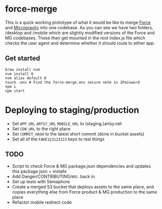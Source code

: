 # force-merge

This is a quick working prototype of what it would be like to merge [Force](https://github.com/artsy/force) and [Microgravity](https://github.com/artsy/microgravity) into one codebase. As you can see we have two folders, /desktop and /mobile which are slightly modified versions of the Force and MG codebases. These then get mounted in the root index.js file which checks the user agent and determine whether it should route to either app.

## Get started

```
brew install nvm
nvm install 6
nvm alias default 6
touch .env # Find the force-merge.env secure note in 1Password
npm i
npm start
```

# Deploying to staging/production

- Set `APP_URL` `ARTSY_URL` `MOBILE_URL` to (staging.)artsy.net
- Set `CDN_URL` to the right place
- Set `COMMIT_HASH` to the latest short commit (done in bucket assets)
- Set all of the `FAKE123123123` keys to real things

## TODO

- Script to check Force & MG package.json dependencies and updates this package.json + installs
- Add Danger/CONTRIBUTING/etc. back in
- Set up tests with Semaphore
- Create a merged S3 bucket that deploys assets to the same place, and copies everything else from Force product & MG production to the same place
- Refactor mobile redirect code
